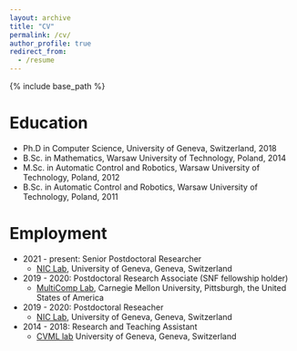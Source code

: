 ```yaml
---
layout: archive
title: "CV"
permalink: /cv/
author_profile: true
redirect_from:
  - /resume
---
```


{% include base_path %}

Education
======
* Ph.D in Computer Science, University of Geneva, Switzerland, 2018
* B.Sc. in Mathematics, Warsaw University of Technology, Poland, 2014
* M.Sc. in Automatic Control and Robotics, Warsaw University of Technology, Poland, 2012
* B.Sc. in Automatic Control and Robotics, Warsaw University of Technology, Poland, 2011

Employment
======
* 2021 - present: Senior Postdoctoral Researcher
	* [NIC  Lab](https://neurocenter-unige.ch/research-groups/patrik-vuilleumier/), University of Geneva, Geneva, Switzerland
* 2019 - 2020: Postdoctoral Research Associate (SNF fellowship holder)
	* [MultiComp Lab](http://multicomp.cs.cmu.edu/), Carnegie Mellon University, Pittsburgh, the United States of America 
* 2019 - 2020: Postdoctoral Reseacher
	* [NIC  Lab](https://neurocenter-unige.ch/research-groups/patrik-vuilleumier/), University of Geneva, Geneva, Switzerland
* 2014 - 2018: Research and Teaching Assistant
	* [CVML lab](https://cvml.unige.ch/) University of Geneva, Geneva, Switzerland
